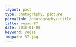 ```yaml
---
layout: post
type: photography, picture
permalink: /photography/:title
title: vegas-87
date: 2018-01-08
keyword: vegas
imgpath: 87.jpg
---
```



